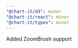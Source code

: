 ```yaml
---
"@chart-it/d3": minor
"@chart-it/react": minor
"@chart-it/types": minor
---
```


Added ZoomBrush support
